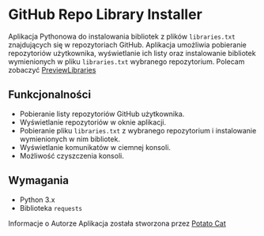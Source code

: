 # GitHub Repo Library Installer

Aplikacja Pythonowa do instalowania bibliotek z plików `libraries.txt` znajdujących się w repozytoriach GitHub. Aplikacja umożliwia pobieranie repozytoriów użytkownika, wyświetlanie ich listy oraz instalowanie bibliotek wymienionych w pliku `libraries.txt` wybranego repozytorium. Polecam zobaczyć [PreviewLibraries](https://github.com/Z1emniakPL/GitHub-Repo-Library-Installer/blob/main/PreviewLibraries.md)

## Funkcjonalności

- Pobieranie listy repozytoriów GitHub użytkownika.
- Wyświetlanie repozytoriów w oknie aplikacji.
- Pobieranie pliku `libraries.txt` z wybranego repozytorium i instalowanie wymienionych w nim bibliotek.
- Wyświetlanie komunikatów w ciemnej konsoli.
- Możliwość czyszczenia konsoli.

## Wymagania

- Python 3.x
- Biblioteka `requests`

Informacje o Autorze
Aplikacja została stworzona przez [Potato Cat](https://github.com/Cat-Potato)
